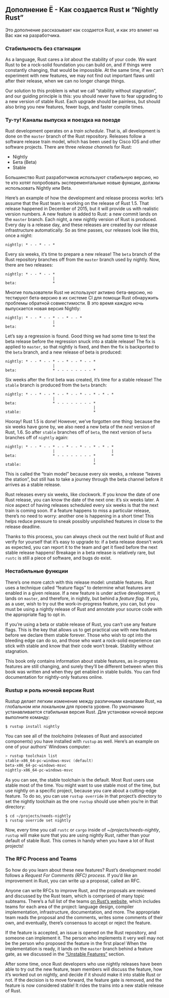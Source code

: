 ## Дополнение Ё - Как создается Rust и “Nightly Rust”

Это дополнение рассказывает как создается Rust, и как это влияет на Вас как на разработчика.

### Стабильность без стагнации

As a language, Rust cares a *lot* about the stability of your code. We want
Rust to be a rock-solid foundation you can build on, and if things were
constantly changing, that would be impossible. At the same time, if we can’t
experiment with new features, we may not find out important flaws until after
their release, when we can no longer change things.

Our solution to this problem is what we call “stability without stagnation”,
and our guiding principle is this: you should never have to fear upgrading to a
new version of stable Rust. Each upgrade should be painless, but should also
bring you new features, fewer bugs, and faster compile times.

### Ту-ту! Каналы выпуска и поездка на поезде

Rust development operates on a *train schedule*. That is, all development is
done on the `master` branch of the Rust repository. Releases follow a software
release train model, which has been used by Cisco IOS and other software
projects. There are three *release channels* for Rust:

- Nightly
- Бета (Beta)
- Stable

Большинство Rust разработчиков используют стабильную версию, но те кто хотят попробовать эксперементальные новые функции, должны использовать Nightly или Beta.

Here’s an example of how the development and release process works: let’s
assume that the Rust team is working on the release of Rust 1.5. That release
happened in December of 2015, but it will provide us with realistic version
numbers. A new feature is added to Rust: a new commit lands on the `master`
branch. Each night, a new nightly version of Rust is produced. Every day is a
release day, and these releases are created by our release infrastructure
automatically. So as time passes, our releases look like this, once a night:

```text
nightly: * - - * - - *
```

Every six weeks, it’s time to prepare a new release! The `beta` branch of the
Rust repository branches off from the `master` branch used by nightly. Now,
there are two releases:

```text
nightly: * - - * - - *
                     |
beta:                *
```

Многие пользователи Rust не используют активно бета-версию, но тестируют бета-версию в их системе CI для помощи Rust обнаружить проблемы обратной совместимости. В это время каждую ночь выпускается новая версия Nightly:

```text
nightly: * - - * - - * - - * - - *
                     |
beta:                *
```

Let’s say a regression is found. Good thing we had some time to test the beta
release before the regression snuck into a stable release! The fix is applied
to `master`, so that nightly is fixed, and then the fix is backported to the
`beta` branch, and a new release of beta is produced:

```text
nightly: * - - * - - * - - * - - * - - *
                     |
beta:                * - - - - - - - - *
```

Six weeks after the first beta was created, it’s time for a stable release! The
`stable` branch is produced from the `beta` branch:

```text
nightly: * - - * - - * - - * - - * - - * - * - *
                     |
beta:                * - - - - - - - - *
                                       |
stable:                                *
```

Hooray! Rust 1.5 is done! However, we’ve forgotten one thing: because the six
weeks have gone by, we also need a new beta of the *next* version of Rust, 1.6.
So after `stable` branches off of `beta`, the next version of `beta` branches
off of `nightly` again:

```text
nightly: * - - * - - * - - * - - * - - * - * - *
                     |                         |
beta:                * - - - - - - - - *       *
                                       |
stable:                                *
```

This is called the “train model” because every six weeks, a release “leaves the
station”, but still has to take a journey through the beta channel before it
arrives as a stable release.

Rust releases every six weeks, like clockwork. If you know the date of one Rust
release, you can know the date of the next one: it’s six weeks later. A nice
aspect of having releases scheduled every six weeks is that the next train is
coming soon. If a feature happens to miss a particular release, there’s no need
to worry: another one is happening in a short time! This helps reduce pressure
to sneak possibly unpolished features in close to the release deadline.

Thanks to this process, you can always check out the next build of Rust and
verify for yourself that it’s easy to upgrade to: if a beta release doesn’t
work as expected, you can report it to the team and get it fixed before the
next stable release happens! Breakage in a beta release is relatively rare, but
`rustc` is still a piece of software, and bugs do exist.

### Нестабильные функции

There’s one more catch with this release model: unstable features. Rust uses a
technique called “feature flags” to determine what features are enabled in a
given release. If a new feature is under active development, it lands on
`master`, and therefore, in nightly, but behind a *feature flag*. If you, as a
user, wish to try out the work-in-progress feature, you can, but you must be
using a nightly release of Rust and annotate your source code with the
appropriate flag to opt in.

If you’re using a beta or stable release of Rust, you can’t use any feature
flags. This is the key that allows us to get practical use with new features
before we declare them stable forever. Those who wish to opt into the bleeding
edge can do so, and those who want a rock-solid experience can stick with
stable and know that their code won’t break. Stability without stagnation.

This book only contains information about stable features, as in-progress
features are still changing, and surely they’ll be different between when this
book was written and when they get enabled in stable builds. You can find
documentation for nightly-only features online.

### Rustup и роль ночной версии Rust

Rustup делает легким изменение между различными каналами Rust, на глобальном или локальном для проекта уровне. По умолчанию устанавливается стабильная версия Rust. Для установки ночной версии выполните команду:

```text
$ rustup install nightly
```

You can see all of the *toolchains* (releases of Rust and associated
components) you have installed with `rustup` as well. Here’s an example on one
of your authors’ Windows computer:

```powershell
> rustup toolchain list
stable-x86_64-pc-windows-msvc (default)
beta-x86_64-pc-windows-msvc
nightly-x86_64-pc-windows-msvc
```

As you can see, the stable toolchain is the default. Most Rust users use stable
most of the time. You might want to use stable most of the time, but use
nightly on a specific project, because you care about a cutting-edge feature.
To do so, you can use `rustup override` in that project’s directory to set the
nightly toolchain as the one `rustup` should use when you’re in that directory:

```text
$ cd ~/projects/needs-nightly
$ rustup override set nightly
```

Now, every time you call `rustc` or `cargo` inside of
*~/projects/needs-nightly*, `rustup` will make sure that you are using nightly
Rust, rather than your default of stable Rust. This comes in handy when you
have a lot of Rust projects!

### The RFC Process and Teams

So how do you learn about these new features? Rust’s development model follows
a *Request For Comments (RFC) process*. If you’d like an improvement in Rust,
you can write up a proposal, called an RFC.

Anyone can write RFCs to improve Rust, and the proposals are reviewed and
discussed by the Rust team, which is comprised of many topic subteams. There’s
a full list of the teams [on Rust’s
website](https://www.rust-lang.org/governance), which includes teams for
each area of the project: language design, compiler implementation,
infrastructure, documentation, and more. The appropriate team reads the
proposal and the comments, writes some comments of their own, and eventually,
there’s consensus to accept or reject the feature.

If the feature is accepted, an issue is opened on the Rust repository, and
someone can implement it. The person who implements it very well may not be the
person who proposed the feature in the first place! When the implementation is
ready, it lands on the `master` branch behind a feature gate, as we discussed
in the [“Unstable Features”](#unstable-features)<comment> section.</comment>

After some time, once Rust developers who use nightly releases have been able
to try out the new feature, team members will discuss the feature, how it’s
worked out on nightly, and decide if it should make it into stable Rust or not.
If the decision is to move forward, the feature gate is removed, and the
feature is now considered stable! It rides the trains into a new stable release
of Rust.
